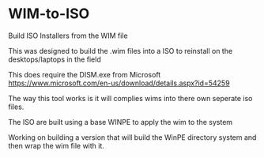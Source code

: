 # WIM-to-ISO
Build ISO Installers from the WIM file

This was designed to build the .wim files into a ISO to reinstall on the desktops/laptops in the field

This does require the DISM.exe from Microsoft https://www.microsoft.com/en-us/download/details.aspx?id=54259

The way this tool works is it will complies wims into there own seperate iso files.

The ISO are built using a base WINPE to apply the wim to the system

Working on building a version that will build the WinPE directory system and then wrap the wim file with it.
